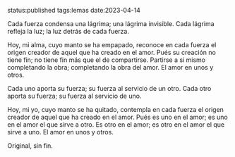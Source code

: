 status:published
tags:lemas
date:2023-04-14


Cada fuerza condensa una lágrima;
una lágrima invisible.
Cada lágrima refleja la luz;
la luz detrás de cada fuerza.

Hoy, mi alma, cuyo manto se ha empapado, 
reconoce en cada fuerza el origen creador de aquel que ha creado en el amor. 
Pués su creación no tiene fin;
no tiene fin más que el de compartirse.
Partirse a si mismo completando la obra;
completando la obra del amor.
El amor en unos y otros.

Cada uno aporta su fuerza;
su fuerza al servicio de un otro.
Cada otro aporta su fuerza;
su fuerza al servicio de uno.

Hoy, mi yo, cuyo manto se ha quitado, 
contempla en cada fuerza el origen creador de aquel que ha creado en el amor.
Pués es uno en el amor;
es uno en el amor el que sirve a otro.
Es otro en el amor;
es otro en el amor el que sirve a uno.
El amor en unos y otros.

Original, sin fin.

<!--
Cada persona condensa una lágrima;
una lágrima invisible.
Cada lágrima refleja la luz;
la luz detrás de cada persona.

Hoy, mi alma, cuyo manto se ha empapado, 
reconoce en cada persona el origen creador de aquel que ha creado en cristo. 
Pués su creación no tiene fin;
no tiene fin más que el de compartirse.
Partirse a si mismo completando la obra;
completando la obra de cristo.
Cristo en unos y otros.

Cada uno aporta su persona;
su persona al servicio de un otro.
Cada otro aporta su persona;
su persona al servicio de uno.

Hoy, mi yo, cuyo manto se ha quitado, 
contempla en cada persona el origen creador de aquel que ha creado en cristo.
Pués es uno en cristo;
es uno en cristo el que sirve a otro.
Es otro en cristo;
es otro en cristo el que sirve a uno.
Cristo en unos y otros.

Original, sin fin.

<comment>
Cada fuerza imprime una lágrima invisible;
Cada lágrima refleja la fuerza del amor detrás de cada fuerza.
Hoy mi alma, cuyo manto se ha empapado, reconoce en cada fuerza el origen creador de aquel que ha creado por amor; 
pués su creación no tiene fin;
su creación no tiene fin más que el de compartir su plenitud.

Cada uno aporta su fuerza al servicio de un otro;
Cada otro aporta su fuerza al servicio de uno.
Hoy mi yo, cuyo manto se ha quitado, reconoce en cada fuerza el origen creador de aquel que ha creado por amor;
pués es uno en el amor el que sirve al otro;
Es otro en el amor el que sirve a uno.

invisible, pleno, sin fin.
</comment>
--->